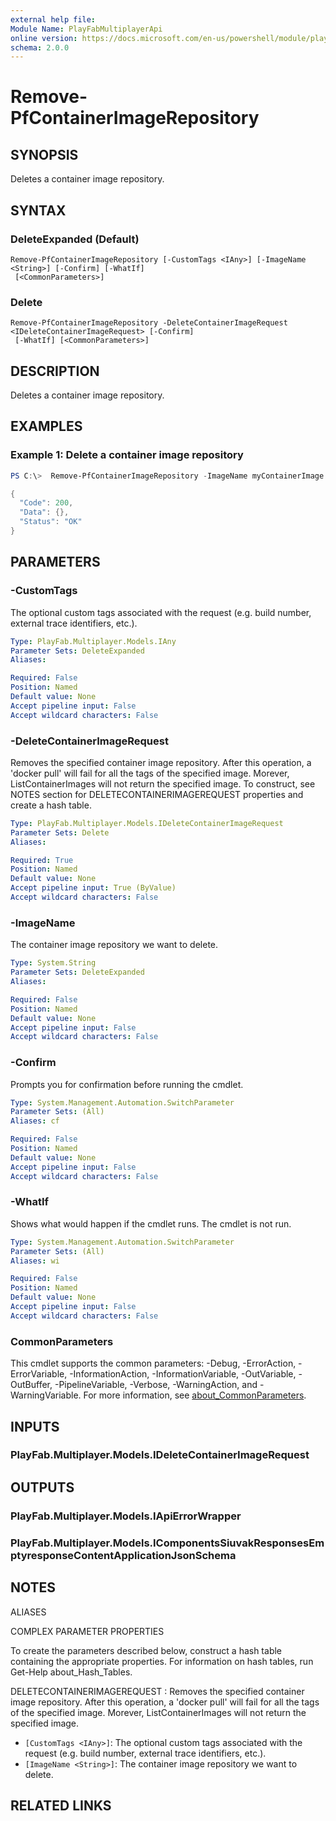 ```yaml
---
external help file:
Module Name: PlayFabMultiplayerApi
online version: https://docs.microsoft.com/en-us/powershell/module/playfabmultiplayerapi/remove-pfcontainerimagerepository
schema: 2.0.0
---
```


# Remove-PfContainerImageRepository

## SYNOPSIS
Deletes a container image repository.

## SYNTAX

### DeleteExpanded (Default)
```
Remove-PfContainerImageRepository [-CustomTags <IAny>] [-ImageName <String>] [-Confirm] [-WhatIf]
 [<CommonParameters>]
```

### Delete
```
Remove-PfContainerImageRepository -DeleteContainerImageRequest <IDeleteContainerImageRequest> [-Confirm]
 [-WhatIf] [<CommonParameters>]
```

## DESCRIPTION
Deletes a container image repository.

## EXAMPLES

### Example 1: Delete a container image repository
```powershell
PS C:\>  Remove-PfContainerImageRepository -ImageName myContainerImage | ConvertTo-Json

{
  "Code": 200,
  "Data": {},
  "Status": "OK"
}
```



## PARAMETERS

### -CustomTags
The optional custom tags associated with the request (e.g.
build number, external trace identifiers, etc.).

```yaml
Type: PlayFab.Multiplayer.Models.IAny
Parameter Sets: DeleteExpanded
Aliases:

Required: False
Position: Named
Default value: None
Accept pipeline input: False
Accept wildcard characters: False
```

### -DeleteContainerImageRequest
Removes the specified container image repository.
After this operation, a 'docker pull' will fail for all the tags of the specified image.
Morever, ListContainerImages will not return the specified image.
To construct, see NOTES section for DELETECONTAINERIMAGEREQUEST properties and create a hash table.

```yaml
Type: PlayFab.Multiplayer.Models.IDeleteContainerImageRequest
Parameter Sets: Delete
Aliases:

Required: True
Position: Named
Default value: None
Accept pipeline input: True (ByValue)
Accept wildcard characters: False
```

### -ImageName
The container image repository we want to delete.

```yaml
Type: System.String
Parameter Sets: DeleteExpanded
Aliases:

Required: False
Position: Named
Default value: None
Accept pipeline input: False
Accept wildcard characters: False
```

### -Confirm
Prompts you for confirmation before running the cmdlet.

```yaml
Type: System.Management.Automation.SwitchParameter
Parameter Sets: (All)
Aliases: cf

Required: False
Position: Named
Default value: None
Accept pipeline input: False
Accept wildcard characters: False
```

### -WhatIf
Shows what would happen if the cmdlet runs.
The cmdlet is not run.

```yaml
Type: System.Management.Automation.SwitchParameter
Parameter Sets: (All)
Aliases: wi

Required: False
Position: Named
Default value: None
Accept pipeline input: False
Accept wildcard characters: False
```

### CommonParameters
This cmdlet supports the common parameters: -Debug, -ErrorAction, -ErrorVariable, -InformationAction, -InformationVariable, -OutVariable, -OutBuffer, -PipelineVariable, -Verbose, -WarningAction, and -WarningVariable. For more information, see [about_CommonParameters](http://go.microsoft.com/fwlink/?LinkID=113216).

## INPUTS

### PlayFab.Multiplayer.Models.IDeleteContainerImageRequest

## OUTPUTS

### PlayFab.Multiplayer.Models.IApiErrorWrapper

### PlayFab.Multiplayer.Models.IComponentsSiuvakResponsesEmptyresponseContentApplicationJsonSchema

## NOTES

ALIASES

COMPLEX PARAMETER PROPERTIES

To create the parameters described below, construct a hash table containing the appropriate properties. For information on hash tables, run Get-Help about_Hash_Tables.


DELETECONTAINERIMAGEREQUEST <IDeleteContainerImageRequest>: Removes the specified container image repository. After this operation, a 'docker pull' will fail for all the tags of the specified image. Morever, ListContainerImages will not return the specified image.
  - `[CustomTags <IAny>]`: The optional custom tags associated with the request (e.g. build number, external trace identifiers, etc.).
  - `[ImageName <String>]`: The container image repository we want to delete.

## RELATED LINKS

